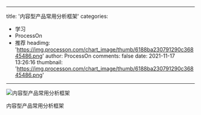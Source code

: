 
---
title: '内容型产品常用分析框架'
categories: 
 - 学习
 - ProcessOn
 - 推荐
headimg: 'https://img.processon.com/chart_image/thumb/6188ba230791290c36845486.png'
author: ProcessOn
comments: false
date: 2021-11-17 13:26:16
thumbnail: 'https://img.processon.com/chart_image/thumb/6188ba230791290c36845486.png'
---

<div>   
<img class="thumb" alt="内容型产品常用分析框架" src="https://img.processon.com/chart_image/thumb/6188ba230791290c36845486.png" referrerpolicy="no-referrer">
<p>内容型产品常用分析框架</p>  
</div>
            